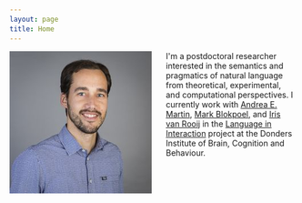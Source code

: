 ```yaml
---
layout: page
title: Home
---
```


<img style="float: left; margin-right: 25px;" src="bob-foto.jpg">

I'm a postdoctoral researcher interested in the semantics and pragmatics of natural language from theoretical, experimental, and computational perspectives. I currently work with <a href="https://sites.google.com/site/aemn1011/home" target="_blank">Andrea E. Martin</a>, <a href="http://www.markblokpoel.com/" target="_blank">Mark Blokpoel</a>, and <a href="https://irisvanrooijcogsci.com/" target="_blank">Iris van Rooij</a> in the <a href="https://www.languageininteraction.nl/" target="_blank">Language in Interaction</a> project at the Donders Institute of Brain, Cognition and Behaviour.
